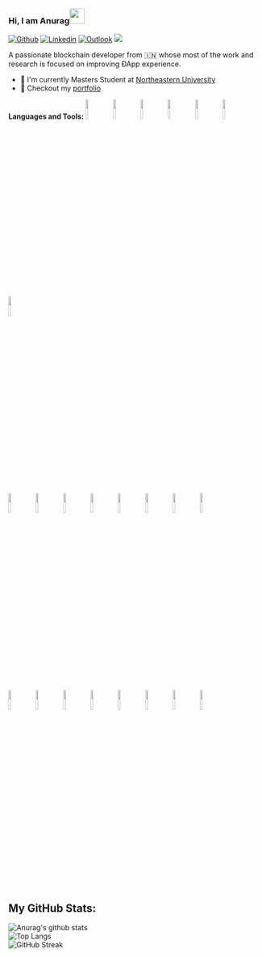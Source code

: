 ### Hi, I am Anurag<img src="https://raw.githubusercontent.com/MartinHeinz/MartinHeinz/master/wave.gif" width="30px">
[![Github](https://img.shields.io/badge/-Github-000?style=flat&logo=Github&logoColor=white)](https://github.com/D3STRON)
[![Linkedin](https://img.shields.io/badge/-LinkedIn-blue?style=flat&logo=Linkedin&logoColor=white)](https://www.linkedin.com/in/anurag-ghosh-65246b152/)
[![Outlook](https://img.shields.io/badge/-Gmail-c14438?style=flat&logo=Gmail&logoColor=white)](mailto:ghosh.anu@northeastern.edu)
![](https://komarev.com/ghpvc/?username=D3STRON&color=blue&style=flat-square&label=Profile+visitors)

A passionate blockchain developer from :india: whose most of the work and research is focused on improving ÐApp experience. 

- 🏢 I'm currently Masters Student at [Northeastern University](https://www.khoury.northeastern.edu/)
- 🎨 Checkout my [portfolio](https://d3stron.github.io/)


**Languages and Tools:** 
  <code><img width="10%" src="https://www.vectorlogo.zone/logos/python/python-horizontal.svg"></code>
<code><img width="10%" src="https://www.vectorlogo.zone/logos/java/java-horizontal.svg"></code>
<code><img width="10%" src="https://www.vectorlogo.zone/logos/javascript/javascript-ar21.svg"></code>
<code><img width="10%" src="https://www.vectorlogo.zone/logos/w3_html5/w3_html5-ar21.svg"></code>
<code><img width="10%" src="https://www.vectorlogo.zone/logos/mongodb/mongodb-ar21.svg"></code>
<code><img width="10%" src="https://www.vectorlogo.zone/logos/mysql/mysql-horizontal.svg"></code>
<code><img width="10%" src="https://www.vectorlogo.zone/logos/google_bigquery/google_bigquery-ar21.svg"></code>
<br />
<code><img width="10%" src="https://www.vectorlogo.zone/logos/pocoo_flask/pocoo_flask-ar21.svg"></code>
<code><img width="10%" src="https://www.vectorlogo.zone/logos/nodejs/nodejs-horizontal.svg"></code>
<code><img width="10%" src="https://www.vectorlogo.zone/logos/microsoft_powerbi/microsoft_powerbi-ar21.svg"></code>
<code><img width="10%" src="https://www.vectorlogo.zone/logos/tensorflow/tensorflow-ar21.svg"></code>
<code><img width="10%" src="https://www.vectorlogo.zone/logos/pytorch/pytorch-ar21.svg"></code>
<code><img width="10%" src="https://www.vectorlogo.zone/logos/opencv/opencv-ar21.svg"></code>
<code><img width="10%" src="https://www.vectorlogo.zone/logos/springio/springio-ar21.svg"></code>
<code><img width="10%" src="https://upload.wikimedia.org/wikipedia/commons/0/05/Scikit_learn_logo_small.svg"></code>
<br />
<code><img width="10%" src="https://www.vectorlogo.zone/logos/docker/docker-ar21.svg"></code>
<code><img width="10%" src="https://www.vectorlogo.zone/logos/git-scm/git-scm-ar21.svg"></code>
<code><img width="10%" src="https://www.vectorlogo.zone/logos/amazon_aws/amazon_aws-ar21.svg"></code>
<code><img width="10%" src="https://www.vectorlogo.zone/logos/google_cloud/google_cloud-ar21.svg"></code>
<code><img width="10%" src="https://www.vectorlogo.zone/logos/microsoft_azure/microsoft_azure-ar21.svg"></code>
<code><img width="10%" src="https://www.vectorlogo.zone/logos/jupyter/jupyter-ar21.svg"></code>
<code><img width="10%" src="https://www.vectorlogo.zone/logos/android/android-ar21.svg"></code>
<code><img width="10%" src="https://www.vectorlogo.zone/logos/linux/linux-ar21.svg"></code>
<br />
</p>

## My GitHub Stats:
![Anurag's github stats](https://github-readme-stats.vercel.app/api?username=D3STRON&show_icons=true&line_height=27&count_private=true&include_all_commits=true&title_color=ffc857&icon_color=8ac926&text_color=daf7dc&bg_color=151515)
<br>
![Top Langs](https://github-readme-stats.vercel.app/api/top-langs/?username=D3STRON&layout=compact&text_color=daf7dc&bg_color=151515&hide=css,html,php)
<br>
![GitHub Streak](https://github-readme-streak-stats.herokuapp.com/?user=D3STRON&theme=dark)
